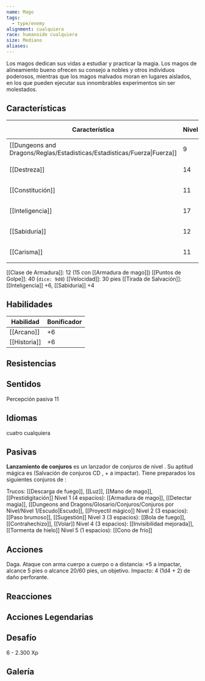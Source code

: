 ```yaml
---
name: Mago
tags:
  - type/enemy
alignment: cualquiera
race: humanoide cualquiera
size: Mediano
aliases:
---
```

Los magos dedican sus vidas a estudiar y practicar la magia. Los magos de alineamiento bueno ofrecen su consejo a nobles y otros individuos poderosos, mientras que los magos malvados moran en lugares aislados, en los que pueden ejecutar sus innombrables experimentos sin ser molestados.

## Características

| Característica                                                           | Nivel | Bonificador | Lanzar dado      |
| ------------------------------------------------------------------------ | ----- | ----------- | ---------------- |
| [[Dungeons and Dragons/Reglas/Estadisticas/Estadisticas/Fuerza\|Fuerza]] | 9     | -1          | `dice: 1d20 + 0` |
| [[Destreza]]                                                             | 14    | +2          | `dice: 1d20 + 0` |
| [[Constitución]]                                                         | 11    | +0          | `dice: 1d20 + 0` |
| [[Inteligencia]]                                                         | 17    | +3          | `dice: 1d20 + 0` |
| [[Sabiduría]]                                                            | 12    | +1          | `dice: 1d20 + 0` |
| [[Carisma]]                                                              | 11    | +0          | `dice: 1d20 + 0` |

[[Clase de Armadura]]: 12 (15 con [[Armadura de mago]])
[[Puntos de Golpe]]: 40 (`dice: 9d8`)
[[Velocidad]]: 30 pies
[[Tirada de Salvación]]: [[Inteligencia]] +6, [[Sabiduría]] +4

## Habilidades

| Habilidad    | Bonificador |
| ------------ | ----------- |
| [[Arcano]]   | +6          |
| [[Historia]] | +6          |

## Resistencias



## Sentidos

Percepción pasiva 11

## Idiomas

cuatro cualquiera

## Pasivas

**Lanzamiento de conjuros**
 es un lanzador de conjuros de nivel . Su aptitud mágica es  (Salvación de conjuros CD , + a impactar). Tiene preparados los siguientes conjuros de :

Trucos: [[Descarga de fuego]], [[Luz]], [[Mano de mago]], [[Prestidigitación]]
Nivel 1 (4 espacios): [[Armadura de mago]], [[Detectar magia]], [[Dungeons and Dragons/Glosario/Conjuros/Conjuros por Nivel/Nivel 1/Escudo|Escudo]], [[Proyectil mágico]]
Nivel 2 (3 espacios): [[Paso brumoso]], [[Sugestión]]
Nivel 3 (3 espacios): [[Bola de fuego]], [[Contrahechizo]], [[Volar]]
Nivel 4 (3 espacios): [[Invisibilidad mejorada]], [[Tormenta de hielo]]
Nivel 5 (1 espacios): [[Cono de frío]]

## Acciones

Daga. Ataque con arma cuerpo a cuerpo o a distancia: +5 a impactar, alcance 5 pies o alcance 20/60 pies, un objetivo. 
Impacto: 4 (1d4 + 2) de daño perforante.

## Reacciones



## Acciones Legendarias



## Desafío

6 - 2.300 Xp

## Galería


